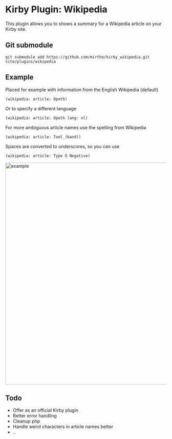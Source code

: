 # Kirby Plugin: Wikipedia

This plugin allows you to shows a summary for a Wikipedia article on your Kirby site.

## Git submodule

```
git submodule add https://github.com/mirthe/kirby_wikipedia.git site/plugins/wikipedia
```
       
## Example

Placed for example with information from the English Wikipedia (default)

    (wikipedia: article: Opeth)

Or to specify a different language

    (wikipedia: article: Opeth lang: nl)

For more ambiguous article names use the spelling from Wikipedia

    (wikipedia: article: Tool_(band))

Spaces are converted to underscores, so you can use

    (wikipedia: article: Type O Negative)

<img width="693" alt="example" src="https://github.com/mirthe/kirby_wikipedia/assets/2444173/94f2da06-99ea-4bfd-97f8-891595605193">    

## Todo

- Offer as an official Kirby plugin
- Better error handling
- Cleanup php
- Handle weird characters in article names better
- ..
